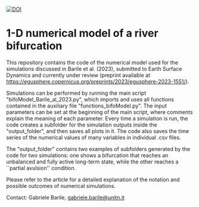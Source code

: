 [![DOI](https://zenodo.org/badge/715318832.svg)](https://zenodo.org/doi/10.5281/zenodo.10079751)

# 1-D numerical model of a river bifurcation
This repository contains the code of the numerical model used for the simulations discussed in Barile et al. (2023), submitted to Earth Surface Dynamics and currently under review (preprint available at https://egusphere.copernicus.org/preprints/2023/egusphere-2023-1551/).

Simulations can be performed by running the main script "bifoModel_Barile_al_2023.py", which imports and uses all functions contained in the auxiliary file "functions_bifoModel.py".
The input parameters can be set at the beginning of the main script, where comments explain the meaning of each parameter.
Every time a simulation is run, the code creates a subfolder for the simulation outputs inside the "output_folder", and then saves all plots in it. The code also saves the time series of the numerical values of many variables in individual .csv files.

The "output_folder" contains two examples of subfolders generated by the code for two simulations: one shows a bifurcation that reaches an unbalanced and fully active long-term state, while the other reaches a ``partial avulsion'' condition.

Please refer to the article for a detailed explanation of the notation and possible outcomes of numerical simulations.

Contact: Gabriele Barile, gabriele.barile@unitn.it
